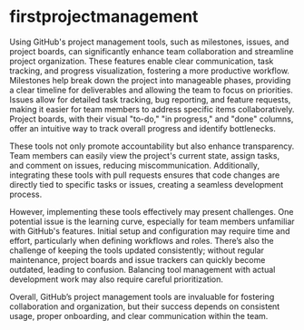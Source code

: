# firstprojectmanagement
Using GitHub's project management tools, such as milestones, issues, and project boards, can significantly enhance team collaboration and streamline project organization. These features enable clear communication, task tracking, and progress visualization, fostering a more productive workflow. Milestones help break down the project into manageable phases, providing a clear timeline for deliverables and allowing the team to focus on priorities. Issues allow for detailed task tracking, bug reporting, and feature requests, making it easier for team members to address specific items collaboratively. Project boards, with their visual "to-do," "in progress," and "done" columns, offer an intuitive way to track overall progress and identify bottlenecks.

These tools not only promote accountability but also enhance transparency. Team members can easily view the project's current state, assign tasks, and comment on issues, reducing miscommunication. Additionally, integrating these tools with pull requests ensures that code changes are directly tied to specific tasks or issues, creating a seamless development process.

However, implementing these tools effectively may present challenges. One potential issue is the learning curve, especially for team members unfamiliar with GitHub's features. Initial setup and configuration may require time and effort, particularly when defining workflows and roles. There’s also the challenge of keeping the tools updated consistently; without regular maintenance, project boards and issue trackers can quickly become outdated, leading to confusion. Balancing tool management with actual development work may also require careful prioritization.

Overall, GitHub’s project management tools are invaluable for fostering collaboration and organization, but their success depends on consistent usage, proper onboarding, and clear communication within the team.

